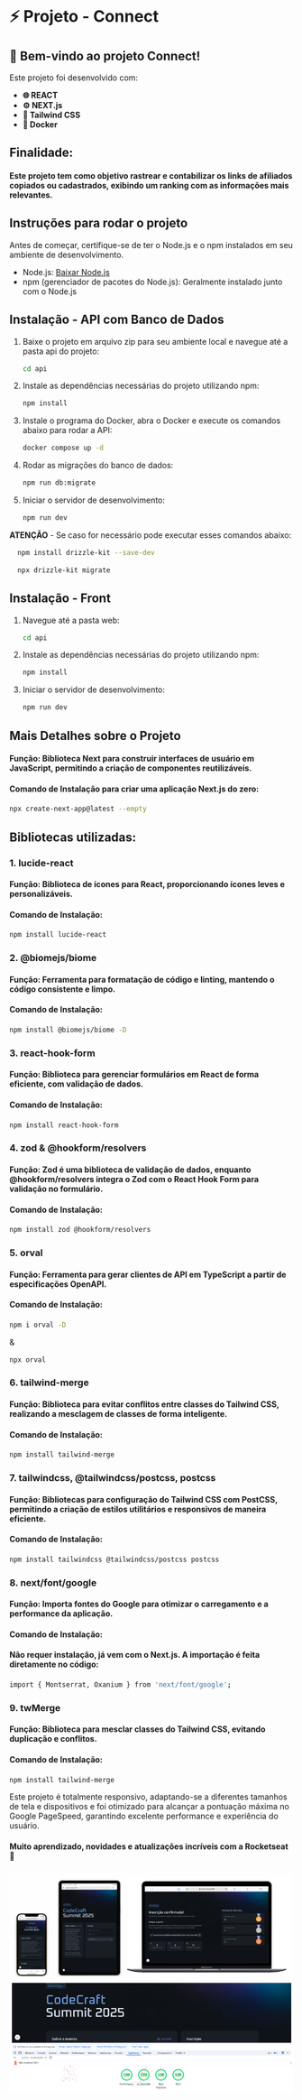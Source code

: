 # ⚡ Projeto - Connect

## 🚀 Bem-vindo ao projeto Connect!

Este projeto foi desenvolvido com:

- **🌐 REACT**
- **⚙️ NEXT.js**
- **🎨 Tailwind CSS**
- **🐳 Docker**

## Finalidade:

#### Este projeto tem como objetivo rastrear e contabilizar os links de afiliados copiados ou cadastrados, exibindo um ranking com as informações mais relevantes.

## Instruções para rodar o projeto

Antes de começar, certifique-se de ter o Node.js e o npm instalados em seu ambiente de desenvolvimento.

- Node.js: [Baixar Node.js](https://nodejs.org/)
- npm (gerenciador de pacotes do Node.js): Geralmente instalado junto com o Node.js

## Instalação - API com Banco de Dados

1. Baixe o projeto em arquivo zip para seu ambiente local e navegue até a pasta api do projeto:

   ```bash
   cd api
   ```

2. Instale as dependências necessárias do projeto utilizando npm:

   ```bash
   npm install
   ```

3. Instale o programa do Docker, abra o Docker e execute os comandos abaixo para rodar a API:

   ```bash
   docker compose up -d
   ```

4. Rodar as migrações do banco de dados:

   ```bash
   npm run db:migrate
   ```

5. Iniciar o servidor de desenvolvimento:

   ```bash
   npm run dev
   ```
**ATENÇÃO** - Se caso for necessário pode executar esses comandos abaixo:
 ```bash
   npm install drizzle-kit --save-dev
   ```

 ```bash
   npx drizzle-kit migrate
   ```

## Instalação - Front

1. Navegue até a pasta web:

   ```bash
   cd api
   ```

2. Instale as dependências necessárias do projeto utilizando npm:

   ```bash
   npm install
   ```

3. Iniciar o servidor de desenvolvimento:

   ```bash
   npm run dev
   ```

## Mais Detalhes sobre o Projeto

#### Função: Biblioteca Next para construir interfaces de usuário em JavaScript, permitindo a criação de componentes reutilizáveis.

#### Comando de Instalação para criar uma aplicação Next.js do zero:

```bash
npx create-next-app@latest --empty
```

## Bibliotecas utilizadas:

### 1. lucide-react

#### Função: Biblioteca de ícones para React, proporcionando ícones leves e personalizáveis.

#### Comando de Instalação:

```bash
npm install lucide-react
```

### 2. @biomejs/biome

#### Função: Ferramenta para formatação de código e linting, mantendo o código consistente e limpo.

#### Comando de Instalação:

```bash
npm install @biomejs/biome -D
```

### 3. react-hook-form

#### Função: Biblioteca para gerenciar formulários em React de forma eficiente, com validação de dados.

#### Comando de Instalação:

```bash
npm install react-hook-form
```

### 4. zod & @hookform/resolvers

#### Função: Zod é uma biblioteca de validação de dados, enquanto @hookform/resolvers integra o Zod com o React Hook Form para validação no formulário.

#### Comando de Instalação:

```bash
npm install zod @hookform/resolvers
```

### 5. orval

#### Função: Ferramenta para gerar clientes de API em TypeScript a partir de especificações OpenAPI.

#### Comando de Instalação:

```bash
npm i orval -D
```

&

```bash
npx orval
```

### 6. tailwind-merge

#### Função: Biblioteca para evitar conflitos entre classes do Tailwind CSS, realizando a mesclagem de classes de forma inteligente.

#### Comando de Instalação:

```bash
npm install tailwind-merge

```

### 7. tailwindcss, @tailwindcss/postcss, postcss

#### Função: Bibliotecas para configuração do Tailwind CSS com PostCSS, permitindo a criação de estilos utilitários e responsivos de maneira eficiente.

#### Comando de Instalação:

```bash
npm install tailwindcss @tailwindcss/postcss postcss

```

### 8. next/font/google

#### Função: Importa fontes do Google para otimizar o carregamento e a performance da aplicação.

#### Comando de Instalação:

#### Não requer instalação, já vem com o Next.js. A importação é feita diretamente no código:

```bash
import { Montserrat, Oxanium } from 'next/font/google';

```

### 9. twMerge

#### Função: Biblioteca para mesclar classes do Tailwind CSS, evitando duplicação e conflitos.

#### Comando de Instalação:

```bash
npm install tailwind-merge

```

Este projeto é totalmente responsivo, adaptando-se a diferentes tamanhos de tela e dispositivos e foi otimizado para alcançar a pontuação máxima no Google PageSpeed, garantindo excelente performance e experiência do usuário.

#### Muito aprendizado, novidades e atualizações incríveis com a Rocketseat 🚀

![Responsividade](./readme.png)
